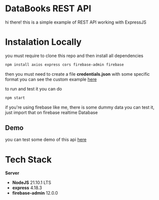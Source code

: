 # DataBooks REST API

hi there! this is a simple example of REST API
working with ExpressJS

# Instalation Locally

you must require to clone this repo and then install all dependencies

```bash
npm install axios express cors firebase-admin firebase
```

then you must need to create a file **credentials.json** with some specific format
you can see the custom example [here](pending)

to run and test it you can do
```bash
npm start
```
if you're using firebase like me, there is some dummy data you can test it, just import that on firebase realtime Database
## Demo

you can test some demo of this api [here](pending)

# Tech Stack

**Server**
- **NodeJS** 21.10.1 LTS
- **express** 4.18.3
- **firebase-admin** 12.0.0